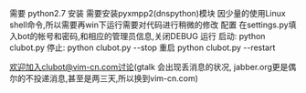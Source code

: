需要
    python2.7
安装
    需要安装pyxmpp2(dnspython)模块
    因少量的使用Linux shell命令,所以需要再win下运行需要对代码进行稍微的修改
配置
    在settings.py填入bot的帐号和密码,和相应的管理员信息,关闭DEBUG
运行
    启动:
        python clubot.py
    停止:
        python clubot.py --stop
    重启
        python clubot.py --restart

欢迎加入clubot@vim-cn.com讨论(gtalk 会出现丢消息的状况, jabber.org更是偶尔的不投递消息,甚至是两三天,所以换到vim-cn.com)
